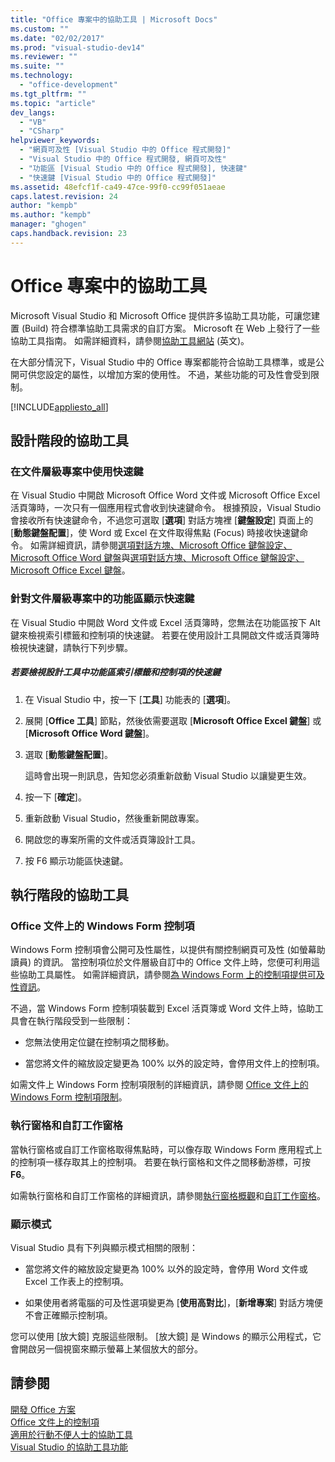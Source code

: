 ```yaml
---
title: "Office 專案中的協助工具 | Microsoft Docs"
ms.custom: ""
ms.date: "02/02/2017"
ms.prod: "visual-studio-dev14"
ms.reviewer: ""
ms.suite: ""
ms.technology: 
  - "office-development"
ms.tgt_pltfrm: ""
ms.topic: "article"
dev_langs: 
  - "VB"
  - "CSharp"
helpviewer_keywords: 
  - "網頁可及性 [Visual Studio 中的 Office 程式開發]"
  - "Visual Studio 中的 Office 程式開發, 網頁可及性"
  - "功能區 [Visual Studio 中的 Office 程式開發], 快速鍵"
  - "快速鍵 [Visual Studio 中的 Office 程式開發]"
ms.assetid: 48efcf1f-ca49-47ce-99f0-cc99f051aeae
caps.latest.revision: 24
author: "kempb"
ms.author: "kempb"
manager: "ghogen"
caps.handback.revision: 23
---
```

# Office 專案中的協助工具
  Microsoft Visual Studio 和 Microsoft Office 提供許多協助工具功能，可讓您建置 \(Build\) 符合標準協助工具需求的自訂方案。  Microsoft 在 Web 上發行了一些協助工具指南。  如需詳細資料，請參閱[協助工具網站](http://go.microsoft.com/fwlink/?LinkID=37113) \(英文\)。  
  
 在大部分情況下，Visual Studio 中的 Office 專案都能符合協助工具標準，或是公開可供您設定的屬性，以增加方案的使用性。  不過，某些功能的可及性會受到限制。  
  
 [!INCLUDE[appliesto_all](../vsto/includes/appliesto-all-md.md)]  
  
## 設計階段的協助工具  
  
### 在文件層級專案中使用快速鍵  
 在 Visual Studio 中開啟 Microsoft Office Word 文件或 Microsoft Office Excel 活頁簿時，一次只有一個應用程式會收到快速鍵命令。  根據預設，Visual Studio 會接收所有快速鍵命令，不過您可選取 \[**選項**\] 對話方塊裡 \[**鍵盤設定**\] 頁面上的 \[**動態鍵盤配置**\]，使 Word 或 Excel 在文件取得焦點 \(Focus\) 時接收快速鍵命令。  如需詳細資訊，請參閱[選項對話方塊、Microsoft Office 鍵盤設定、Microsoft Office Word 鍵盤](../vsto/microsoft-office-word-keyboard-microsoft-office-keyboard-settings-options-dialog-box.md)與[選項對話方塊、Microsoft Office 鍵盤設定、Microsoft Office Excel 鍵盤](../vsto/microsoft-office-excel-keyboard-microsoft-office-keyboard-settings-options-dialog-box.md)。  
  
### 針對文件層級專案中的功能區顯示快速鍵  
 在 Visual Studio 中開啟 Word 文件或 Excel 活頁簿時，您無法在功能區按下 Alt 鍵來檢視索引標籤和控制項的快速鍵。  若要在使用設計工具開啟文件或活頁簿時檢視快速鍵，請執行下列步驟。  
  
##### 若要檢視設計工具中功能區索引標籤和控制項的快速鍵  
  
1.  在 Visual Studio 中，按一下 \[**工具**\] 功能表的 \[**選項**\]。  
  
2.  展開 \[**Office 工具**\] 節點，然後依需要選取 \[**Microsoft Office Excel 鍵盤**\] 或 \[**Microsoft Office Word 鍵盤**\]。  
  
3.  選取 \[**動態鍵盤配置**\]。  
  
     這時會出現一則訊息，告知您必須重新啟動 Visual Studio 以讓變更生效。  
  
4.  按一下 \[**確定**\]。  
  
5.  重新啟動 Visual Studio，然後重新開啟專案。  
  
6.  開啟您的專案所需的文件或活頁簿設計工具。  
  
7.  按 F6 顯示功能區快速鍵。  
  
## 執行階段的協助工具  
  
### Office 文件上的 Windows Form 控制項  
 Windows Form 控制項會公開可及性屬性，以提供有關控制網頁可及性 \(如螢幕助讀員\) 的資訊。  當控制項位於文件層級自訂中的 Office 文件上時，您便可利用這些協助工具屬性。  如需詳細資訊，請參閱[為 Windows Form 上的控制項提供可及性資訊](../Topic/Providing%20Accessibility%20Information%20for%20Controls%20on%20a%20Windows%20Form.md)。  
  
 不過，當 Windows Form 控制項裝載到 Excel 活頁簿或 Word 文件上時，協助工具會在執行階段受到一些限制：  
  
-   您無法使用定位鍵在控制項之間移動。  
  
-   當您將文件的縮放設定變更為 100% 以外的設定時，會停用文件上的控制項。  
  
 如需文件上 Windows Form 控制項限制的詳細資訊，請參閱 [Office 文件上的 Windows Form 控制項限制](../vsto/limitations-of-windows-forms-controls-on-office-documents.md)。  
  
### 執行窗格和自訂工作窗格  
 當執行窗格或自訂工作窗格取得焦點時，可以像存取 Windows Form 應用程式上的控制項一樣存取其上的控制項。  若要在執行窗格和文件之間移動游標，可按 **F6**。  
  
 如需執行窗格和自訂工作窗格的詳細資訊，請參閱[執行窗格概觀](../vsto/actions-pane-overview.md)和[自訂工作窗格](../vsto/custom-task-panes.md)。  
  
### 顯示模式  
 Visual Studio 具有下列與顯示模式相關的限制：  
  
-   當您將文件的縮放設定變更為 100% 以外的設定時，會停用 Word 文件或 Excel 工作表上的控制項。  
  
-   如果使用者將電腦的可及性選項變更為 \[**使用高對比**\]，\[**新增專案**\] 對話方塊便不會正確顯示控制項。  
  
 您可以使用 \[放大鏡\] 克服這些限制。  \[放大鏡\] 是 Windows 的顯示公用程式，它會開啟另一個視窗來顯示螢幕上某個放大的部分。  
  
## 請參閱  
 [開發 Office 方案](../vsto/developing-office-solutions.md)   
 [Office 文件上的控制項](../vsto/controls-on-office-documents.md)   
 [適用於行動不便人士的協助工具](../ide/reference/accessibility-for-people-with-disabilities.md)   
 [Visual Studio 的協助工具功能](../ide/reference/accessibility-features-of-visual-studio.md)  
  
  